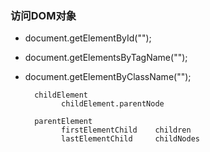 ### 访问DOM对象

* document.getElementById("");

* document.getElementsByTagName("");

* document.getElementByClassName("");

        childElement
              childElement.parentNode
              
        parentElement
              firstElementChild    children
              lastElementChild     childNodes
              
              
              